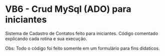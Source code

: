 # VB6 - Crud MySql (ADO) para iniciantes

Sistema de Cadastro de Contatos feito para iniciantes.
Código comentado explicando cada rotina e sua execução.

Obs: Todo o código foi feito somente em um formulário para fins didaticos.
